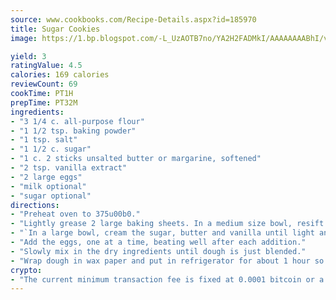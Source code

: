 ```yaml
---
source: www.cookbooks.com/Recipe-Details.aspx?id=185970
title: Sugar Cookies
image: https://1.bp.blogspot.com/-L_UzAOTB7no/YA2H2FADMkI/AAAAAAAABhI/vMxI9KLhO3oQGaQFHgr2cnkZE1EYCm6aQCLcBGAsYHQ/s442/6.png

yield: 3
ratingValue: 4.5
calories: 169 calories
reviewCount: 69
cookTime: PT1H
prepTime: PT32M
ingredients:
- "3 1/4 c. all-purpose flour"
- "1 1/2 tsp. baking powder"
- "1 tsp. salt"
- "1 1/2 c. sugar"
- "1 c. 2 sticks unsalted butter or margarine, softened"
- "2 tsp. vanilla extract"
- "2 large eggs"
- "milk optional"
- "sugar optional"
directions:
- "Preheat oven to 375u00b0."
- "Lightly grease 2 large baking sheets. In a medium size bowl, resift flour with baking powder and salt. Set aside."
- "`In a large bowl, cream the sugar, butter and vanilla until light and fluffy."
- "Add the eggs, one at a time, beating well after each addition."
- "Slowly mix in the dry ingredients until dough is just blended."
- "Wrap dough in wax paper and put in refrigerator for about 1 hour so it can be rolled more easily."
crypto:
- "The current minimum transaction fee is fixed at 0.0001 bitcoin or a tenth of a millibitcoin per kilobyte, recently decreased from one millibitcoin."
---
```

